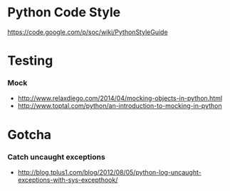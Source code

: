 # Python Code Style
https://code.google.com/p/soc/wiki/PythonStyleGuide

# Testing
### Mock
* http://www.relaxdiego.com/2014/04/mocking-objects-in-python.html
* http://www.toptal.com/python/an-introduction-to-mocking-in-python

# Gotcha
### Catch uncaught exceptions
* http://blog.tplus1.com/blog/2012/08/05/python-log-uncaught-exceptions-with-sys-excepthook/
